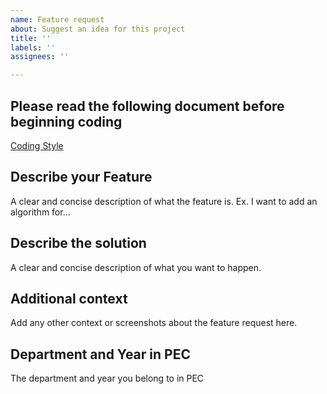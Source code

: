 ```yaml
---
name: Feature request
about: Suggest an idea for this project
title: ''
labels: ''
assignees: ''

---
```


## Please read the following document before beginning coding
[Coding Style](https://github.com/R-n-D-PEC-CSS/Algo/blob/main/CODE_STYLE.md)

## Describe your Feature
A clear and concise description of what the feature is. Ex. I want to add an algorithm for...

## Describe the solution
A clear and concise description of what you want to happen.

## Additional context
Add any other context or screenshots about the feature request here.

## Department and Year in PEC
The department and year you belong to in PEC
